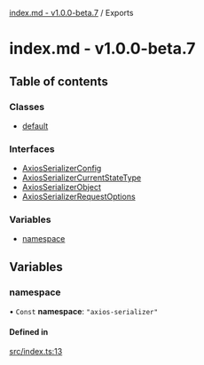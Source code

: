 [index.md - v1.0.0-beta.7](README.md) / Exports

# index.md - v1.0.0-beta.7

## Table of contents

### Classes

- [default](classes/default.md)

### Interfaces

- [AxiosSerializerConfig](interfaces/AxiosSerializerConfig.md)
- [AxiosSerializerCurrentStateType](interfaces/AxiosSerializerCurrentStateType.md)
- [AxiosSerializerObject](interfaces/AxiosSerializerObject.md)
- [AxiosSerializerRequestOptions](interfaces/AxiosSerializerRequestOptions.md)

### Variables

- [namespace](modules.md#namespace)

## Variables

### namespace

• `Const` **namespace**: `"axios-serializer"`

#### Defined in

[src/index.ts:13](https://github.com/saqqdy/axios-serializer/blob/1c86e21/src/index.ts#L13)
